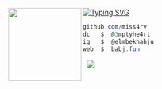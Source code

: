 [![Typing SVG](https://readme-typing-svg.herokuapp.com?font=Roboto+Mono&lines=empty+%7C+khah)](https://git.io/typing-svg)
<img align="left" src="https://r2.zyo.lol/heartIcon_63b393738a52.gif" width="147"/> 

```csharp
github.com/miss4rv
dc   $  @3mptyhe4rt
ig   $  @elmbekhahju 
web  $  babj.fun
```
&zwnj; 
&zwnj; 
![](https://komarev.com/ghpvc/?username=miss4rv)
